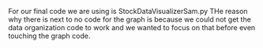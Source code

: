 For our final code we are using is StockDataVisualizerSam.py
THe reason why there is next to no code for the graph is because we could not get the data organization code to work and we wanted to focus on that before even touching the graph code.
